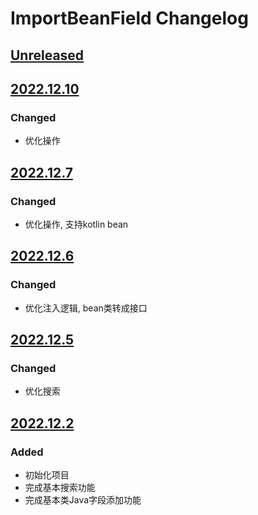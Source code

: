 <!-- Keep a Changelog guide -> https://keepachangelog.com -->

# ImportBeanField Changelog

## [Unreleased]

## [2022.12.10]

### Changed
- 优化操作

## [2022.12.7]

### Changed
- 优化操作, 支持kotlin bean

## [2022.12.6]

### Changed
- 优化注入逻辑, bean类转成接口

## [2022.12.5]

### Changed
- 优化搜索

## [2022.12.2]

### Added
- 初始化项目
- 完成基本搜索功能
- 完成基本类Java字段添加功能

[Unreleased]: https://github.com/2720851545/ImportBeanField/compare/v2022.12.10...HEAD
[2022.12.10]: https://github.com/2720851545/ImportBeanField/commits/v2022.12.5
[2022.12.7]: https://github.com/2720851545/ImportBeanField/commits/v2022.12.5
[2022.12.6]: https://github.com/2720851545/ImportBeanField/commits/v2022.12.5
[2022.12.5]: https://github.com/2720851545/ImportBeanField/commits/v2022.12.5
[2022.12.2]: https://github.com/2720851545/ImportBeanField/compare/v2022.12.5...v2022.12.2
